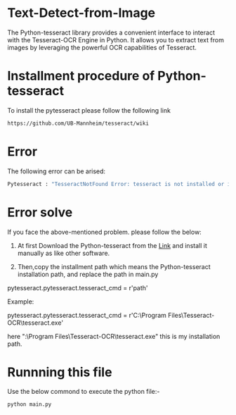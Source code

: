 # Text-Detect-from-Image

The Python-tesseract library provides a convenient interface to interact with the Tesseract-OCR Engine in Python. It allows you to extract text from images by leveraging the powerful OCR capabilities of Tesseract.

# Installment procedure of Python-tesseract 

To install the pytesseract please follow the following link
```sh
https://github.com/UB-Mannheim/tesseract/wiki
```

# Error
The following error can be arised:

```sh
Pytesseract : "TesseractNotFound Error: tesseract is not installed or it's not in your path"
```

# Error solve

If you face the above-mentioned problem. please follow the below: 

1. At first Download the Python-tesseract from the  [Link](https://github.com/UB-Mannheim/tesseract/wiki) and install it manually as like other software. 

2. Then,copy the installment path which means the Python-tesseract installation path, and replace the path in main.py

pytesseract.pytesseract.tesseract_cmd = r'path'

Example:

pytesseract.pytesseract.tesseract_cmd = r'C:\Program Files\Tesseract-OCR\tesseract.exe'

here ":\Program Files\Tesseract-OCR\tesseract.exe" this is my installation path.

# Runnning this file
Use the below commond to execute the python file:-

```sh
python main.py
```


